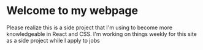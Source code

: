 # Welcome to my webpage

Please realize this is a side project that I'm using to become more knowledgeable in React and CSS. I'm working on things weekly for this site as a side project while I apply to jobs 
